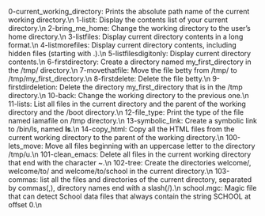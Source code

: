 0-current_working_directory: Prints the absolute path name of the current working directory.\n
1-listit: Display the contents list of your current directory.\n
2-bring_me_home: Change the working directory to the user’s home directory.\n
3-listfiles: Display current directory contents in a long format.\n
4-listmorefiles: Display current directory contents, including hidden files (starting with .).\n
5-listfilesdigitonly: Display current directory contents.\n
6-firstdirectory: Create a directory named my_first_directory in the /tmp/ directory.\n
7-movethatfile: Move the file betty from /tmp/ to /tmp/my_first_directory.\n
8-firstdelete: Delete the file betty.\n
9-firstdirdeletion: Delete the directory my_first_directory that is in the /tmp directory.\n
10-back: Change the working directory to the previous one.\n
11-lists: List all files in the current directory and the parent of the working directory and the /boot directory.\n 
12-file_type: Print the type of the file named iamafile on /tmp directory.\n
13-symbolic_link: Create a symbolic link to /bin/ls, named __ls__.\n
14-copy_html: Copy all the HTML files from the current working directory to the parent of the working directory.\n
100-lets_move: Move all files beginning with an uppercase letter to the directory /tmp/u.\n
101-clean_emacs: Delete all files in the current working directory that end with the character ~.\n
102-tree: Create the directories welcome/, welcome/to/ and welcome/to/school in the current directory.\n
103-commas: list all the files and directories of the current directory, separated by commas(,), directory names end with a slash(/).\n
school.mgc: Magic file that can detect School data files that always contain the string SCHOOL at offset 0.\n
